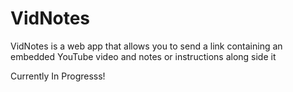 # VidNotes
VidNotes is a web app that allows you to send a link containing an embedded YouTube video and notes or instructions along side it

Currently In Progresss!